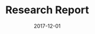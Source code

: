 ---
title: "Research Report"
collection: publications
permalink: /publications/WODC
classes: wide
date: 2017-12-01
venue: 'WODC'
link: 'https://repository.wodc.nl/bitstream/handle/20.500.12832/194/Cahier_2017-16_2750_Volledige_tekst_v2_tcm28-299890.pdf'
citation: '
Achbari, W. 2016 &quot;The paradox of diversity: why does interethnic contact in voluntary organizations not lead to generalized trust?&quot; <i>International Migration Integration and Social Cohesion network (IMISCOE) Research Series</i> Dordrecht: Springer International Publishing. https://link.springer.com/book/10.1007/978-3-319-44243-3'
---